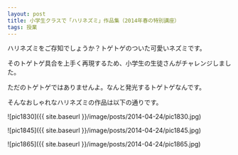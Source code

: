 ```yaml
---
layout: post
title: 小学生クラスで「ハリネズミ」作品集（2014年春の特別講座）
tags: 授業
---
```


ハリネズミをご存知でしょうか？トゲトゲのついた可愛いネズミです。

そのトゲトゲ具合を上手く再現するため、小学生の生徒さんがチャレンジしました。

ただのトゲトゲではありませんよ。なんと発光するトゲトゲなんです。

そんなおしゃれなハリネズミの作品は以下の通りです。

![pic1830]({{ site.baseurl }}/image/posts/2014-04-24/pic1830.jpg)

![pic1845]({{ site.baseurl }}/image/posts/2014-04-24/pic1845.jpg)

![pic1865]({{ site.baseurl }}/image/posts/2014-04-24/pic1865.jpg)
